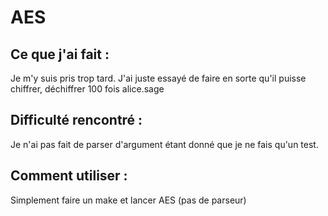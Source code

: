 # AES

## Ce que j'ai fait : 

Je m'y suis pris trop tard. J'ai juste essayé de faire en sorte qu'il puisse chiffrer, déchiffrer 100 fois alice.sage

## Difficulté rencontré : 

Je n'ai pas fait de parser d'argument étant donné que je ne fais qu'un test.

## Comment utiliser : 

Simplement faire un make et lancer AES (pas de parseur)

